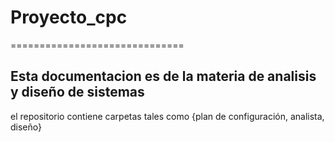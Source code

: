# Proyecto_cpc
==============================
## Esta documentacion es de la materia de analisis y diseño de sistemas 
el repositorio contiene carpetas tales como {plan de configuración, analista, diseño}
